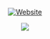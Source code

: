 <p align="center">
<a href="https://hakxcore.github.io/"><img title="Website" src="https://img.shields.io/badge/Cick Here-To Visit-red?style=for-the-badge&logo=Website"></a>
</p>

<p align="center">
  <img src="https://profile-counter.glitch.me/hakxcore.github.io/count.svg" />
</p>
